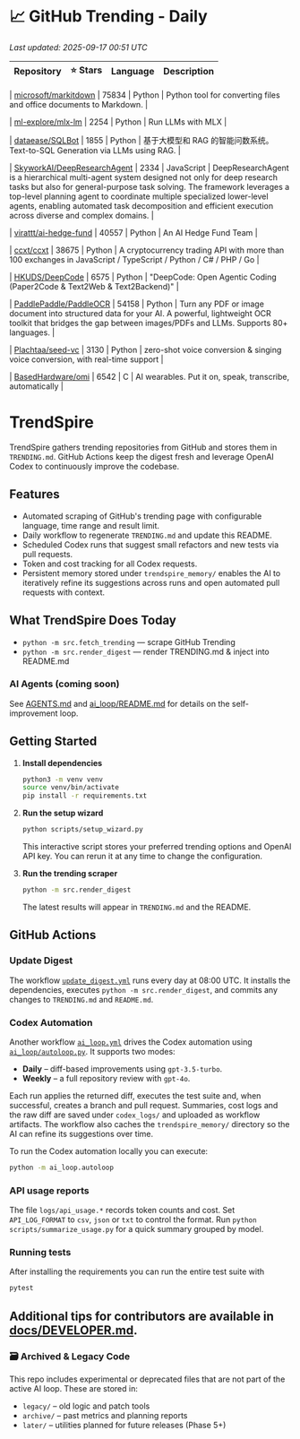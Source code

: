 <!-- TRENDING_START -->
# 📈 GitHub Trending - Daily

_Last updated: 2025-09-17 00:51 UTC_

| Repository | ⭐ Stars | Language | Description |
|------------|--------:|----------|-------------|

| [microsoft/markitdown](https://github.com/microsoft/markitdown) | 75834 | Python | Python tool for converting files and office documents to Markdown. |

| [ml-explore/mlx-lm](https://github.com/ml-explore/mlx-lm) | 2254 | Python | Run LLMs with MLX |

| [dataease/SQLBot](https://github.com/dataease/SQLBot) | 1855 | Python | 基于大模型和 RAG 的智能问数系统。Text-to-SQL Generation via LLMs using RAG. |

| [SkyworkAI/DeepResearchAgent](https://github.com/SkyworkAI/DeepResearchAgent) | 2334 | JavaScript | DeepResearchAgent is a hierarchical multi-agent system designed not only for deep research tasks but also for general-purpose task solving. The framework leverages a top-level planning agent to coordinate multiple specialized lower-level agents, enabling automated task decomposition and efficient execution across diverse and complex domains. |

| [virattt/ai-hedge-fund](https://github.com/virattt/ai-hedge-fund) | 40557 | Python | An AI Hedge Fund Team |

| [ccxt/ccxt](https://github.com/ccxt/ccxt) | 38675 | Python | A cryptocurrency trading API with more than 100 exchanges in JavaScript / TypeScript / Python / C# / PHP / Go |

| [HKUDS/DeepCode](https://github.com/HKUDS/DeepCode) | 6575 | Python | "DeepCode: Open Agentic Coding (Paper2Code & Text2Web & Text2Backend)" |

| [PaddlePaddle/PaddleOCR](https://github.com/PaddlePaddle/PaddleOCR) | 54158 | Python | Turn any PDF or image document into structured data for your AI. A powerful, lightweight OCR toolkit that bridges the gap between images/PDFs and LLMs. Supports 80+ languages. |

| [Plachtaa/seed-vc](https://github.com/Plachtaa/seed-vc) | 3130 | Python | zero-shot voice conversion & singing voice conversion, with real-time support |

| [BasedHardware/omi](https://github.com/BasedHardware/omi) | 6542 | C | AI wearables. Put it on, speak, transcribe, automatically |
<!-- TRENDING_END -->

# TrendSpire

TrendSpire gathers trending repositories from GitHub and stores them in `TRENDING.md`. GitHub Actions keep the digest fresh and leverage OpenAI Codex to continuously improve the codebase.

## Features

- Automated scraping of GitHub's trending page with configurable language, time range and result limit.
- Daily workflow to regenerate `TRENDING.md` and update this README.
- Scheduled Codex runs that suggest small refactors and new tests via pull requests.
- Token and cost tracking for all Codex requests.
- Persistent memory stored under `trendspire_memory/` enables the AI to
  iteratively refine its suggestions across runs and open automated pull
  requests with context.

## What TrendSpire Does Today

- `python -m src.fetch_trending` — scrape GitHub Trending
- `python -m src.render_digest` — render TRENDING.md & inject into README.md

### AI Agents (coming soon)
See [AGENTS.md](./AGENTS.md) and [ai_loop/README.md](./ai_loop/README.md) for details on the self-improvement loop.

## Getting Started

1. **Install dependencies**
   ```bash
   python3 -m venv venv
   source venv/bin/activate
   pip install -r requirements.txt
   ```

2. **Run the setup wizard**
   ```bash
   python scripts/setup_wizard.py
   ```
   This interactive script stores your preferred trending options and OpenAI API key.
   You can rerun it at any time to change the configuration.

3. **Run the trending scraper**
   ```bash
   python -m src.render_digest
   ```
   The latest results will appear in `TRENDING.md` and the README.


## GitHub Actions

### Update Digest

The workflow [`update_digest.yml`](.github/workflows/update_digest.yml) runs every day at 08:00 UTC. It installs the dependencies, executes `python -m src.render_digest`, and commits any changes to `TRENDING.md` and `README.md`.

### Codex Automation

Another workflow [`ai_loop.yml`](.github/workflows/ai_loop.yml) drives the Codex automation using [`ai_loop/autoloop.py`](ai_loop/autoloop.py). It supports two modes:

- **Daily** – diff-based improvements using `gpt-3.5-turbo`.
- **Weekly** – a full repository review with `gpt-4o`.

Each run applies the returned diff, executes the test suite and, when successful, creates a branch and pull request. Summaries, cost logs and the raw diff are saved under `codex_logs/` and uploaded as workflow artifacts. The workflow also caches the `trendspire_memory/` directory so the AI can refine its suggestions over time.

To run the Codex automation locally you can execute:

```bash
python -m ai_loop.autoloop
```

### API usage reports

The file `logs/api_usage.*` records token counts and cost. Set `API_LOG_FORMAT`
to `csv`, `json` or `txt` to control the format. Run `python
scripts/summarize_usage.py` for a quick summary grouped by model.

### Running tests

After installing the requirements you can run the entire test suite with

```bash
pytest
```

Additional tips for contributors are available in
[docs/DEVELOPER.md](docs/DEVELOPER.md).
---

### 🗃 Archived & Legacy Code

This repo includes experimental or deprecated files that are not part of the active AI loop. These are stored in:

- `legacy/` – old logic and patch tools
- `archive/` – past metrics and planning reports
- `later/` – utilities planned for future releases (Phase 5+)

